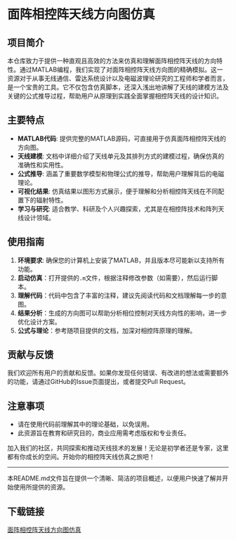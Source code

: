 # 面阵相控阵天线方向图仿真

## 项目简介
本仓库致力于提供一种直观且高效的方法来仿真和理解面阵相控阵天线的方向特性。通过MATLAB编程，我们实现了对面阵相控阵天线方向图的精确模拟。这一资源对于从事无线通信、雷达系统设计以及电磁波理论研究的工程师和学者而言，是一个宝贵的工具。它不仅包含仿真脚本，还深入浅出地讲解了天线的建模方法及关键的公式推导过程，帮助用户从原理到实践全面掌握相控阵天线的设计知识。

## 主要特点
- **MATLAB代码**: 提供完整的MATLAB源码，可直接用于仿真面阵相控阵天线的方向图。
- **天线建模**: 文档中详细介绍了天线单元及其排列方式的建模过程，确保仿真的准确性和实用性。
- **公式推导**: 涵盖了重要数学模型和物理公式的推导，帮助用户理解背后的电磁理论。
- **可视化结果**: 仿真结果以图形方式展示，便于理解和分析相控阵天线在不同配置下的辐射特性。
- **学习与研究**: 适合教学、科研及个人兴趣探索，尤其是在相控阵技术和阵列天线设计领域。

## 使用指南
1. **环境要求**: 确保您的计算机上安装了MATLAB，并且版本尽可能新以支持所有功能。
2. **启动仿真**：打开提供的`.m`文件，根据注释修改参数（如需要），然后运行脚本。
3. **理解代码**：代码中包含了丰富的注释，建议先阅读代码和文档理解每一步的意图。
4. **结果分析**：生成的方向图可以帮助分析相位控制对天线方向性的影响，进一步优化设计方案。
5. **公式与理论**：参考随项目提供的文档，加深对相控阵原理的理解。

## 贡献与反馈
我们欢迎所有用户的贡献和反馈。如果你发现任何错误、有改进的想法或需要额外的功能，请通过GitHub的Issue页面提出，或者提交Pull Request。

## 注意事项
- 请在使用代码前理解其中的理论基础，以免误用。
- 此资源旨在教育和研究目的，商业应用需考虑版权和专业责任。

加入我们的社区，共同探索和推动天线技术的发展！无论是初学者还是专家，这里都有你成长的空间。开始你的相控阵天线仿真之旅吧！

---

本README.md文件旨在提供一个清晰、简洁的项目概述，以便用户快速了解并开始使用所提供的资源。

## 下载链接

[面阵相控阵天线方向图仿真](https://pan.quark.cn/s/203d981618c3)